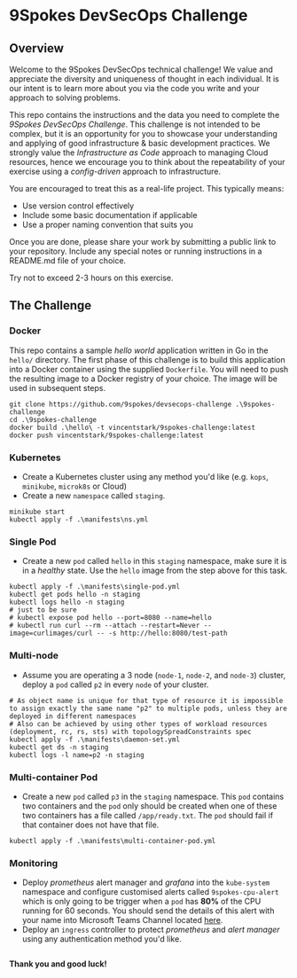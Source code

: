 # 9Spokes DevSecOps Challenge

## Overview

Welcome to the 9Spokes DevSecOps technical challenge! We value and appreciate the diversity and uniqueness of thought in each individual.  It is our intent is to learn more about you via the code you write and your approach to solving problems.

This repo contains the instructions and the data you need to complete the _9Spokes DevSecOps Challenge_.  This challenge is not intended to be complex, but it is an opportunity for you to showcase your understanding and applying of good infrastructure & basic development practices.  We strongly value the _Infrastructure as Code_ approach to managing Cloud resources, hence we encourage you to think about the repeatability of your exercise using a _config-driven_ approach to infrastructure.

You are encouraged to treat this as a real-life project.  This typically means:

- Use version control effectively
- Include some basic documentation if applicable
- Use a proper naming convention that suits you

Once you are done, please share your work by submitting a public link to your repository.  Include any special notes or running instructions in a README.md file of your choice.

Try not to exceed 2-3 hours on this exercise.

## The Challenge

### Docker

This repo contains a sample _hello world_ application written in Go in the `hello/` directory.  The first phase of this challenge is to build this application into a Docker container using the supplied `Dockerfile`.  You will need to push the resulting image to a Docker registry of your choice.  The image will be used in subsequent steps.
```
git clone https://github.com/9spokes/devsecops-challenge .\9spokes-challenge
cd .\9spokes-challenge
docker build .\hello\ -t vincentstark/9spokes-challenge:latest
docker push vincentstark/9spokes-challenge:latest
```

### Kubernetes

- Create a Kubernetes cluster using any method you'd like (e.g. `kops`, `minikube`, `microk8s` or Cloud)
- Create a new `namespace` called `staging`.
```
minikube start
kubectl apply -f .\manifests\ns.yml
```

### Single Pod

- Create a new `pod` called `hello` in this `staging` namespace, make sure it is in a _healthy_ state. Use the `hello` image from the step above for this task.
```
kubectl apply -f .\manifests\single-pod.yml
kubectl get pods hello -n staging
kubectl logs hello -n staging
# just to be sure
# kubectl expose pod hello --port=8080 --name=hello
# kubectl run curl --rm --attach --restart=Never --image=curlimages/curl -- -s http://hello:8080/test-path
```

### Multi-node

- Assume you are operating a 3 node (`node-1`, `node-2`, and `node-3`) cluster, deploy a `pod` called `p2` in every `node` of your cluster.
```
# As object name is unique for that type of resource it is impossible to assign exactly the same name "p2" to multiple pods, unless they are deployed in different namespaces
# Also can be achieved by using other types of workload resources (deployment, rc, rs, sts) with topologySpreadConstraints spec
kubectl apply -f .\manifests\daemon-set.yml
kubectl get ds -n staging
kubectl logs -l name=p2 -n staging
```

### Multi-container Pod

- Create a new `pod` called `p3` in the `staging` namespace.  This `pod` contains two containers and the `pod` only should be created when one of these two containers has a file called `/app/ready.txt`. The `pod` should fail if that container does not have that file.
```
kubectl apply -f .\manifests\multi-container-pod.yml
```

### Monitoring

- Deploy _prometheus_ alert manager and _grafana_ into the `kube-system` namespace and configure customised alerts called `9spokes-cpu-alert` which is only going to be trigger when a `pod` has __80%__ of the CPU running for 60 seconds. You should send the details of this alert with your name into Microsoft Teams Channel located [here](https://9spokes.webhook.office.com/webhookb2/42d60780-c647-4a13-867d-0a273bff104b@2abcc5bb-97a6-431e-aa58-27c540baed73/IncomingWebhook/6200cfc5fd3744cf9838be6cb70194f3/ef4e28f0-b9f1-4169-8320-2a70d372596c).
- Deploy an `ingress` controller to protect _prometheus_ and _alert manager_ using any authentication method you'd like.
```
```

__Thank you and good luck!__